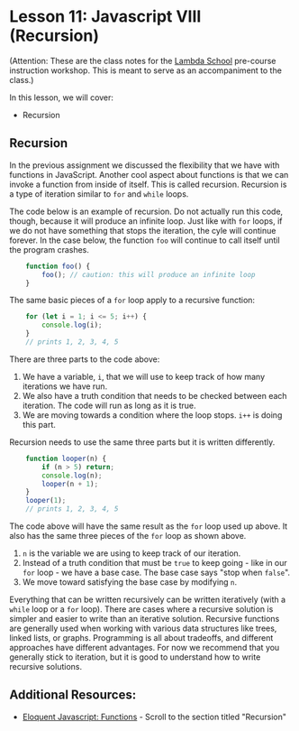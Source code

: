 # Lesson 11: Javascript VIII (Recursion)
(Attention: These are the class notes for the [Lambda School](http://www.lambdaschool.com) pre-course instruction workshop. This is meant to serve as an accompaniment to the class.)

In this lesson, we will cover: 

* Recursion

## Recursion

In the previous assignment we discussed the flexibility that we have with functions in JavaScript. Another cool aspect about functions is that we can invoke a function from inside of itself.  This is called recursion.  Recursion is a type of iteration similar to `for` and `while` loops.

The code below is an example of recursion.  Do not actually run this code, though, because it will produce an infinite loop. Just like with `for` loops, if we do not have something that stops the iteration, the cyle will continue forever. In the case below, the function `foo` will continue to call itself until the program crashes.

```javascript
    function foo() {
        foo(); // caution: this will produce an infinite loop
    }
```

The same basic pieces of a `for` loop apply to a recursive function:

```javascript
    for (let i = 1; i <= 5; i++) {
        console.log(i);
    }
    // prints 1, 2, 3, 4, 5
```

There are three parts to the code above: 
1. We have a variable, `i`, that we will use to keep track of how many iterations we have run.  
2. We also have a truth condition that needs to be checked between each iteration. The code will run as long as it is true.
3. We are moving towards a condition where the loop stops.  `i++` is doing this part.

Recursion needs to use the same three parts but it is written differently.

```javascript
    function looper(n) {
        if (n > 5) return;
        console.log(n);
        looper(n + 1);
    }
    looper(1);
    // prints 1, 2, 3, 4, 5
```

The code above will have the same result as the `for` loop used up above. It also has the same three pieces of the `for` loop as shown above.
1. `n` is the variable we are using to keep track of our iteration.
2. Instead of a truth condition that must be `true` to keep going - like in our `for` loop - we have a base case. The base case says "stop when `false`".
3. We move toward satisfying the base case by modifying `n`.

Everything that can be written recursively can be written iteratively (with a `while` loop or a `for` loop). There are cases where a recursive solution is simpler and easier to write than an iterative solution. Recursive functions are generally used when working with various data structures like trees, linked lists, or graphs. Programming is all about tradeoffs, and different approaches have different advantages. For now we recommend that you generally stick to iteration, but it is good to understand how to write recursive solutions.

## Additional Resources:

* [Eloquent Javascript: Functions](https://eloquentjavascript.net/03_functions.html) - Scroll to the section titled "Recursion"
